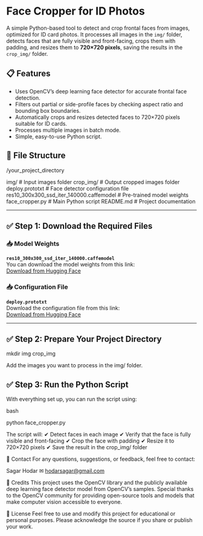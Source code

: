 # Face Cropper for ID Photos

A simple Python-based tool to detect and crop frontal faces from images, optimized for ID card photos. It processes all images in the `img/` folder, detects faces that are fully visible and front-facing, crops them with padding, and resizes them to **720×720 pixels**, saving the results in the `crop_img/` folder.

## 📋 Features
- Uses OpenCV’s deep learning face detector for accurate frontal face detection.
- Filters out partial or side-profile faces by checking aspect ratio and bounding box boundaries.
- Automatically crops and resizes detected faces to 720×720 pixels suitable for ID cards.
- Processes multiple images in batch mode.
- Simple, easy-to-use Python script.

## 📂 File Structure

/your_project_directory

img/ # Input images folder
crop_img/ # Output cropped images folder
deploy.prototxt # Face detector configuration file
res10_300x300_ssd_iter_140000.caffemodel # Pre-trained model weights
face_cropper.py # Main Python script
README.md # Project documentation



---

## ✅ Step 1: Download the Required Files

### 📥 Model Weights  
**`res10_300x300_ssd_iter_140000.caffemodel`**  
You can download the model weights from this link:  
[Download from Hugging Face](https://huggingface.co/spaces/liangtian/birthdayCrown/blob/3db8f1c391e44bd9075b1c2854634f76c2ff46d0/res10_300x300_ssd_iter_140000.caffemodel?utm_source=chatgpt.com)

### 📥 Configuration File  
**`deploy.prototxt`**  
Download the configuration file from this link:  
[Download from Hugging Face](https://huggingface.co/spaces/OpenCVUniversity/face-detection-using-OpenCV/blob/main/deploy.prototxt?utm_source=chatgpt.com)

---

## ✅ Step 2: Prepare Your Project Directory



mkdir img crop_img

Add the images you want to process in the img/ folder.


## ✅ Step 3: Run the Python Script
With everything set up, you can run the script using:

bash

python face_cropper.py


The script will:
✔ Detect faces in each image
✔ Verify that the face is fully visible and front-facing
✔ Crop the face with padding
✔ Resize it to 720×720 pixels
✔ Save the result in the crop_img/ folder

📧 Contact
For any questions, suggestions, or feedback, feel free to contact:

Sagar Hodar
✉ hodarsagar@gmail.com

📜 Credits
This project uses the OpenCV library and the publicly available deep learning face detector model from OpenCV’s samples. Special thanks to the OpenCV community for providing open-source tools and models that make computer vision accessible to everyone.

📄 License
Feel free to use and modify this project for educational or personal purposes. Please acknowledge the source if you share or publish your work.

